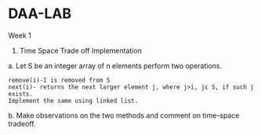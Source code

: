 # DAA-LAB

Week 1
1. Time Space Trade off Implementation

a. Let S be an integer array of n elements perform two operations.

    remove(i)-I is removed from S
    next(i)- returns the next larger element j, where j>i, jε S, if such j exists.
    Implement the same using linked list.

b. Make observations on the two methods and comment on time-space tradeoff.
